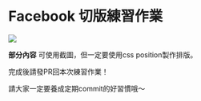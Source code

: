 # Facebook 切版練習作業

![](./assets/screenshot.png)

**部分內容** 可使用截圖，但一定要使用css position製作排版。

完成後請發PR回本次練習作業！

請大家一定要養成定期commit的好習慣哦～